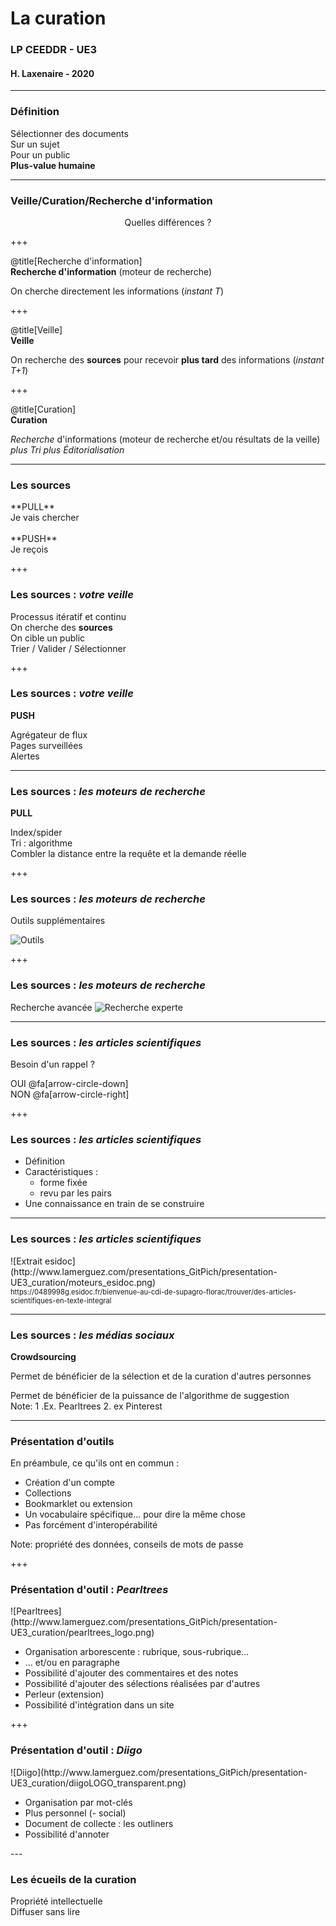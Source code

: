 
<!--Memento-->

<!-- Permet de personnaliser le texte qui apparait dans TOC-->
<!-- @title[titre modifié]-->

<!-- Permet d'avoir un cartouche autour du titre-->
<!--<p><span class="slide-title">JavaScript Block</span></p>-->

<!--permet d'ajouter une icone : https://fontawesome.com/icons?d=gallery-->
<!--@fa[arrows]-->

<!--permet de sauter une ligne-->
<!--<br>-->


# La curation

### LP CEEDDR - UE3 
#### H. Laxenaire - 2020

---

### Définition

Sélectionner des documents  
Sur un sujet  
Pour un public  
**Plus-value humaine**

---
### Veille/Curation/Recherche d'information
<center>Quelles différences ?</center>

+++

@title[Recherche d'information]
<br>
**Recherche d'information** (moteur de recherche)

On cherche directement les informations (*instant T*)

+++

@title[Veille]
<br>
**Veille** 

On recherche des **sources** pour recevoir **plus tard** des informations 
(*instant T+1*)

+++

@title[Curation]
<br>
**Curation**

*Recherche* d'informations (moteur de recherche et/ou résultats de la veille)
*plus* *Tri*
*plus* *Éditorialisation*

---


### Les sources

<div class="centrage">
**PULL**<br>
Je vais chercher<br>
<br>
**PUSH**<br>
Je reçois<br>
</div>

+++

### Les sources : *votre veille*

Processus itératif et continu  
On cherche des **sources**  
On cible un public  
Trier / Valider / Sélectionner

+++

### Les sources : *votre veille*

**PUSH**  

Agrégateur de flux  
Pages surveillées  
Alertes  

---

### Les sources : *les moteurs de recherche*

**PULL**

Index/spider  
Tri : algorithme  
Combler la distance entre la requête et la demande réelle  

+++

### Les sources : *les moteurs de recherche*

Outils supplémentaires

![Outils](http://www.lamerguez.com/presentations_GitPich/presentation-UE3_curation/Google_outils.png)

+++

### Les sources : *les moteurs de recherche*

Recherche avancée
![Recherche experte](http://www.lamerguez.com/presentations_GitPich/presentation-UE3_curation/Startpage_recherche_avancee.png)


---

### Les sources : *les articles scientifiques*

Besoin d'un rappel ?  

<div class="left">
OUI @fa[arrow-circle-down]
</div>

<div class="right">
NON @fa[arrow-circle-right]
</div>

+++

### Les sources : *les articles scientifiques*

- Définition 
- Caractéristiques :
  - forme fixée
  - revu par les pairs
- Une connaissance en train de se construire

--- 
### Les sources : *les articles scientifiques*

<div class="left">
![Extrait esidoc](http://www.lamerguez.com/presentations_GitPich/presentation-UE3_curation/moteurs_esidoc.png)
</div>
<div class="right">
<span style="font-size: 0.8em">https://0489998g.esidoc.fr/bienvenue-au-cdi-de-supagro-florac/trouver/des-articles-scientifiques-en-texte-integral</span>
</div>

---

### Les sources : *les médias sociaux*

**Crowdsourcing**

Permet de bénéficier de la sélection et de la curation d'autres personnes  

Permet de bénéficier de la puissance de l'algorithme de suggestion  
Note: 1 .Ex. Pearltrees
2. ex Pinterest

---

### Présentation d'outils

En préambule, ce qu'ils ont en commun :   
- Création d'un compte
- Collections
- Bookmarklet ou extension
- Un vocabulaire spécifique... pour dire la même chose
- Pas forcément d'interopérabilité

Note: propriété des données, conseils de mots de passe

+++

### Présentation d'outil : *Pearltrees*

<div class="left">
![Pearltrees](http://www.lamerguez.com/presentations_GitPich/presentation-UE3_curation/pearltrees_logo.png)
</div>

<div class="right">
    <ul>
        <li>Organisation arborescente : rubrique, sous-rubrique...</li> 
        <li>... et/ou en paragraphe</li>
        <li>Possibilité d'ajouter des commentaires et des notes</li>
        <li>Possibilité d'ajouter des sélections réalisées par d'autres</li>
        <li>Perleur (extension)</li>
        <li>Possibilité d'intégration dans un site</li>
    </ul>
</div>


+++

### Présentation d'outil : *Diigo*

<div class="left">
![Diigo](http://www.lamerguez.com/presentations_GitPich/presentation-UE3_curation/diigoLOGO_transparent.png)
</div>

<div class="right">
    <ul>
        <li>Organisation par mot-clés</li>
        <li>Plus personnel (- social)</li>
        <li>Document de collecte : les outliners</li>
        <li>Possibilité d'annoter</li>
    </ul>
</div>
---

### Les écueils de la curation

Propriété intellectuelle  
Diffuser sans lire  















